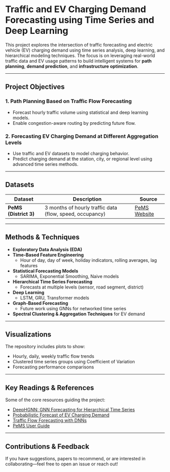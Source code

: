 # Traffic and EV Charging Demand Forecasting using Time Series and Deep Learning

This project explores the intersection of traffic forecasting and electric vehicle (EV) charging demand using time series analysis, deep learning, and hierarchical modeling techniques. The focus is on leveraging real-world traffic data and EV usage patterns to build intelligent systems for **path planning**, **demand prediction**, and **infrastructure optimization**.

---

##  Project Objectives

### 1. **Path Planning Based on Traffic Flow Forecasting**
- Forecast hourly traffic volume using statistical and deep learning models.
- Enable congestion-aware routing by predicting future flow.

### 2. **Forecasting EV Charging Demand at Different Aggregation Levels**
- Use traffic and EV datasets to model charging behavior.
- Predict charging demand at the station, city, or regional level using advanced time series methods.

---

## Datasets

| Dataset | Description | Source |
|--------|-------------|--------|
| **PeMS (District 3)** | 3 months of hourly traffic data (flow, speed, occupancy) | [PeMS Website](https://pems.dot.ca.gov) |

---

##  Methods & Techniques

- **Exploratory Data Analysis (EDA)**
- **Time-Based Feature Engineering**
  - Hour of day, day of week, holiday indicators, rolling averages, lag features
- **Statistical Forecasting Models**
  - SARIMA, Exponential Smoothing, Naive models
- **Hierarchical Time Series Forecasting**
  - Forecasts at multiple levels (sensor, road segment, district)
- **Deep Learning**
  - LSTM, GRU, Transformer models
- **Graph-Based Forecasting**
  - Future work using GNNs for networked time series
- **Spectral Clustering & Aggregation Techniques** for EV demand

---

## Visualizations

The repository includes plots to show:
- Hourly, daily, weekly traffic flow trends
- Clustered time series groups using Coefficient of Variation
- Forecasting performance comparisons

---

## Key Readings & References

Some of the core resources guiding the project:
- [DeepHGNN: GNN Forecasting for Hierarchical Time Series](https://arxiv.org/pdf/2405.18693)
- [Probabilistic Forecast of EV Charging Demand](https://energyinformatics.springeropen.com/articles/10.1186/s42162-024-00319-1)
- [Traffic Flow Forecasting with DNNs](https://arxiv.org/pdf/1703.07015)
- [PeMS User Guide](https://pems.dot.ca.gov/Papers/PeMS_Intro_User_Guide_v6.pdf)

---

## Contributions & Feedback

If you have suggestions, papers to recommend, or are interested in collaborating—feel free to open an issue or reach out!






